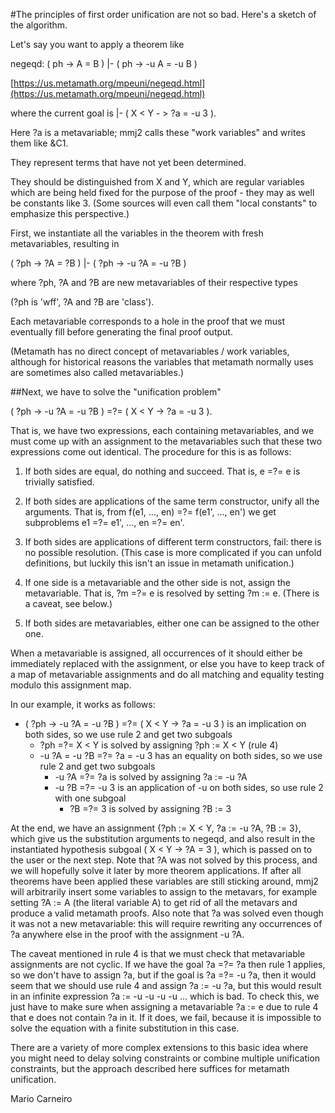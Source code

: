 #The principles of first order unification are not so bad. Here's a sketch of the algorithm.

Let's say you want to apply a theorem like 

negeqd: ( ph -> A = B ) |- ( ph -> -u A = -u B ) 

[https://us.metamath.org/mpeuni/negeqd.html](https://us.metamath.org/mpeuni/negeqd.html)

where the current goal is |- ( X  <  Y  -  \>   ?a = -u 3 ). 

Here ?a is a metavariable; mmj2 calls these "work variables" and writes them like &C1. 

They represent terms that have not yet been determined. 

They should be distinguished from X and Y, which are regular variables which are being held fixed for the purpose of the proof - they may as well be constants like 3. (Some sources will even call them "local constants" to emphasize this perspective.)

First, we instantiate all the variables in the theorem with fresh metavariables, resulting in 

( ?ph -> ?A = ?B ) |- ( ?ph -> -u ?A = -u ?B ) 

where ?ph, ?A and ?B are new metavariables of their respective types 

(?ph is 'wff', ?A and ?B are 'class'). 

Each metavariable corresponds to a hole in the proof that we must eventually fill before generating the final proof output. 

(Metamath has no direct concept of metavariables / work variables, although for historical reasons the variables that metamath normally uses are sometimes also called metavariables.)

##Next, we have to solve the "unification problem" 

( ?ph -> -u ?A = -u ?B ) =?= ( X < Y -\> ?a = -u 3 ). 

That is, we have two expressions, each containing metavariables, and we must come up with an assignment to the metavariables such that these two expressions come out identical. The procedure for this is as follows:

1. If both sides are equal, do nothing and succeed. That is, e =?= e is trivially satisfied.

2. If both sides are applications of the same term constructor, unify all the arguments. 
That is, from f(e1, ..., en) =?= f(e1', ..., en') we get subproblems e1 =?= e1', ..., en =?= en'.

3. If both sides are applications of different term constructors, fail: there is no possible resolution. (This case is more complicated if you can unfold definitions, but luckily this isn't an issue in metamath unification.)

4. If one side is a metavariable and the other side is not, assign the metavariable. That is, ?m =?= e is resolved by setting ?m := e. (There is a caveat, see below.)

5. If both sides are metavariables, either one can be assigned to the other one.

When a metavariable is assigned, all occurrences of it should either be immediately replaced with the assignment, or else you have to keep track of a map of metavariable assignments and do all matching and equality testing modulo this assignment map.

In our example, it works as follows:
* ( ?ph -> -u ?A = -u ?B ) =?= ( X < Y -\> ?a = -u 3 ) is an implication on both sides, so we use rule 2 and get two subgoals
  * ?ph =?= X < Y is solved by assigning ?ph := X < Y (rule 4)
  * -u ?A = -u ?B =?= ?a = -u 3 has an equality on both sides, so we use rule 2 and get two subgoals
    * -u ?A =?= ?a is solved by assigning ?a := -u ?A
    * -u ?B =?= -u 3 is an application of -u on both sides, so use rule 2 with one subgoal
      * ?B =?= 3 is solved by assigning ?B := 3

At the end, we have an assignment {?ph := X < Y, ?a := -u ?A, ?B := 3}, which give us the substitution arguments to negeqd, and also result in the instantiated hypothesis subgoal ( X < Y -\> ?A = 3 ), which is passed on to the user or the next step. Note that ?A was not solved by this process, and we will hopefully solve it later by more theorem applications. If after all theorems have been applied these variables are still sticking around, mmj2 will arbitrarily insert some variables to assign to the metavars, for example setting ?A := A (the literal variable A) to get rid of all the metavars and produce a valid metamath proofs. Also note that ?a was solved even though it was not a new metavariable: this will require rewriting any occurrences of ?a anywhere else in the proof with the assignment -u ?A.

The caveat mentioned in rule 4 is that we must check that metavariable assignments are not cyclic. If we have the goal ?a =?= ?a then rule 1 applies, so we don't have to assign ?a, but if the goal is ?a =?= -u ?a, then it would seem that we should use rule 4 and assign ?a := -u ?a, but this would result in an infinite expression ?a := -u -u -u -u ... which is bad. To check this, we just have to make sure when assigning a metavariable ?a := e due to rule 4 that e does not contain ?a in it. If it does, we fail, because it is impossible to solve the equation with a finite substitution in this case.

There are a variety of more complex extensions to this basic idea where you might need to delay solving constraints or combine multiple unification constraints, but the approach described here suffices for metamath unification.

Mario Carneiro